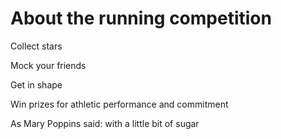 # About the running competition

Collect stars

Mock your friends

Get in shape

Win prizes for athletic performance and commitment

As Mary Poppins said: with a little bit of sugar
